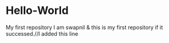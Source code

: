 # Hello-World
My first repository
I am swapnil & this is my first repository if it successed.//I added this line

